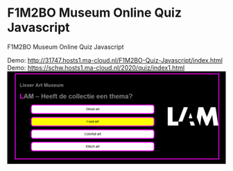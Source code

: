 # F1M2BO Museum Online Quiz Javascript
F1M2BO  Museum Online Quiz Javascript



Demo: http://31747.hosts1.ma-cloud.nl/F1M2BO-Quiz-Javascript/index.html  
Demo: https://schw.hosts1.ma-cloud.nl/2020/quiz/index1.html  
![screenshot](Screenshot.png)

